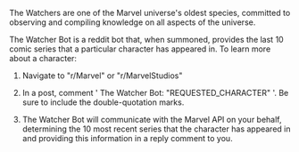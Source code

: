 The Watchers are one of the Marvel universe's oldest species, committed to observing and compiling knowledge on all aspects of the universe.

The Watcher Bot is a reddit bot that, when summoned, provides the last 10 comic series that a particular character has appeared in. To learn more about a character:

1) Navigate to "r/Marvel" or "r/MarvelStudios"

2) In a post, comment ' The Watcher Bot: "REQUESTED_CHARACTER" '.  Be sure to include the double-quotation marks.

3) The Watcher Bot will communicate with the Marvel API on your behalf, determining the 10 most recent series that the character has appeared in and providing this information in a reply comment to you.
